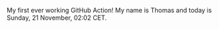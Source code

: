 My first ever working GitHub Action!
My name is Thomas and today is Sunday, 21 November, 02:02 CET. 
